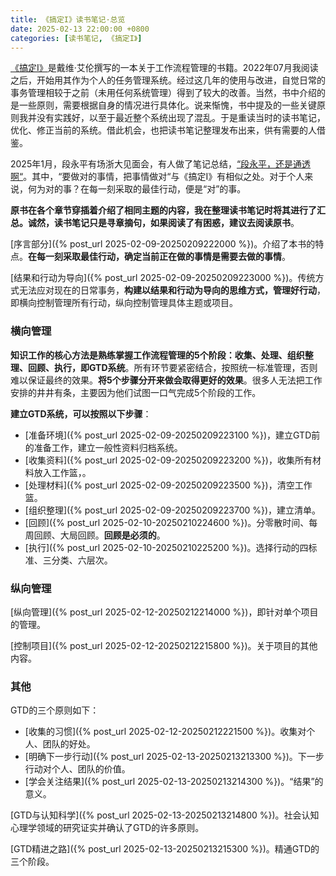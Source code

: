 ```yaml
---
title: 《搞定I》读书笔记·总览
date: 2025-02-13 22:00:00 +0800
categories: [读书笔记, 《搞定I》]
---
```


[《搞定I》](https://book.douban.com/subject/26612471/)是戴维·艾伦撰写的一本关于工作流程管理的书籍。2022年07月我阅读之后，开始用其作为个人的任务管理系统。经过这几年的使用与改进，自觉日常的事务管理相较于之前（未用任何系统管理）得到了较大的改善。当然，书中介绍的是一些原则，需要根据自身的情况进行具体化。说来惭愧，书中提及的一些关键原则我并没有实践好，以至于最近整个系统出现了混乱。于是重读当时的读书笔记，优化、修正当前的系统。借此机会，也把读书笔记整理发布出来，供有需要的人借鉴。

2025年1月，段永平有场浙大见面会，有人做了笔记总结，[“段永平，还是通透啊“](https://mp.weixin.qq.com/s/g5y7Ql26bg8mAMX7itdwvQ)。其中，“要做对的事情，把事情做对“与《搞定I》有相似之处。对于个人来说，何为对的事？在每一刻采取的最佳行动，便是“对”的事。

**原书在各个章节穿插着介绍了相同主题的内容，我在整理读书笔记时将其进行了汇总。诚然，读书笔记只是寻章摘句，如果阅读了有困惑，建议去阅读原书**。

[序言部分]({% post_url 2025-02-09-20250209222000 %})。介绍了本书的特点。**在每一刻采取最佳行动，确定当前正在做的事情是需要去做的事情**。

[结果和行动为导向]({% post_url 2025-02-09-20250209223000 %})。传统方式无法应对现在的日常事务，**构建以结果和行动为导向的思维方式，管理好行动**，即横向控制管理所有行动，纵向控制管理具体主题或项目。

### 横向管理

**知识工作的核心方法是熟练掌握工作流程管理的5个阶段：收集、处理、组织整理、回顾、执行，即GTD系统**。所有环节要紧密结合，按照统一标准管理，否则难以保证最终的效果。**将5个步骤分开来做会取得更好的效果**。很多人无法把工作安排的井井有条，主要因为他们试图一口气完成5个阶段的工作。

**建立GTD系统，可以按照以下步骤**：
- [准备环境]({% post_url 2025-02-09-20250209223100 %})，建立GTD前的准备工作，建立一般性资料归档系统。
- [收集资料]({% post_url 2025-02-09-20250209223200 %})，收集所有材料放入工作篮，。
- [处理材料]({% post_url 2025-02-09-20250209223500 %})，清空工作篮。
- [组织整理]({% post_url 2025-02-09-20250209223700 %})，建立清单。
- [回顾]({% post_url 2025-02-10-20250210224600 %})。分零散时间、每周回顾、大局回顾。**回顾是必须的**。
- [执行]({% post_url 2025-02-10-20250210225200 %})。选择行动的四标准、三分类、六层次。

### 纵向管理

[纵向管理]({% post_url 2025-02-12-20250212214000 %})，即针对单个项目的管理。

[控制项目]({% post_url 2025-02-12-20250212215800 %})。关于项目的其他内容。

### 其他

GTD的三个原则如下：
- [收集的习惯]({% post_url 2025-02-12-20250212221500 %})。收集对个人、团队的好处。
- [明确下一步行动]({% post_url 2025-02-13-20250213213300 %})。下一步行动对个人、团队的价值。
- [学会关注结果]({% post_url 2025-02-13-20250213214300 %})。“结果”的意义。

[GTD与认知科学]({% post_url 2025-02-13-20250213214800 %})。社会认知心理学领域的研究证实并确认了GTD的许多原则。

[GTD精进之路]({% post_url 2025-02-13-20250213215300 %})。精通GTD的三个阶段。
